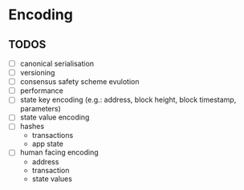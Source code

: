 # Encoding

## TODOS

- [ ] canonical serialisation
- [ ] versioning
- [ ] consensus safety scheme evulotion
- [ ] performance
- [ ] state key encoding (e.g.: address, block height, block timestamp,
  parameters)
- [ ] state value encoding
- [ ] hashes
  - transactions
  - app state
- [ ] human facing encoding
  - address
  - transaction
  - state values
